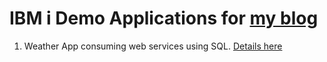 # IBM i Demo Applications for [my blog](https://www.anandk.dev)

1. Weather App consuming web services using SQL. [Details here](https://www.anandk.dev/2020/08/Webservice-IBMi-AS400.html) 
